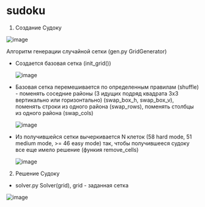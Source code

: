 # sudoku

1) Создание Судоку

![image](https://user-images.githubusercontent.com/111375726/210331501-26d7f73b-62f2-4ba3-a323-d55d7076c88d.png)

Алгоритм генерации случайной сетки (gen.py GridGenerator)
  * Создается базовая сетка (init_grid())
  
    ![image](https://user-images.githubusercontent.com/111375726/210332466-6a3dc400-b61a-4fc0-91bf-6e794d08c766.png)
  
  * Базовая сетка перемешивается по определенным правилам (shuffle) - поменять соседние районы (3 идущих подряд квадрата 3x3 вертикально или горизонтально) (swap_box_h, swap_box_v), поменять строки из одного района (swap_rows), поменять столбцы из одного района (swap_cols)
  
    ![image](https://user-images.githubusercontent.com/111375726/210333908-55af0942-b81d-4c0b-9f2e-9bba9ea5c6ab.png)

* Из получившейся сетки вычеркивается N клеток (58 hard mode, 51 medium mode, >= 46 easy mode) так, чтобы получившееся судоку все еще имело решение (функия remove_cells)
   
    ![image](https://user-images.githubusercontent.com/111375726/210335217-2c74bae5-b5df-49c4-a8b7-a9c6ea6e7ff7.png)

2) Решение Судоку 
 
 * solver.py Solver(grid), grid - заданная сетка
 
  ![image](https://user-images.githubusercontent.com/111375726/210337017-7a1a562a-87b5-4642-bf72-bc43dceefade.png)

